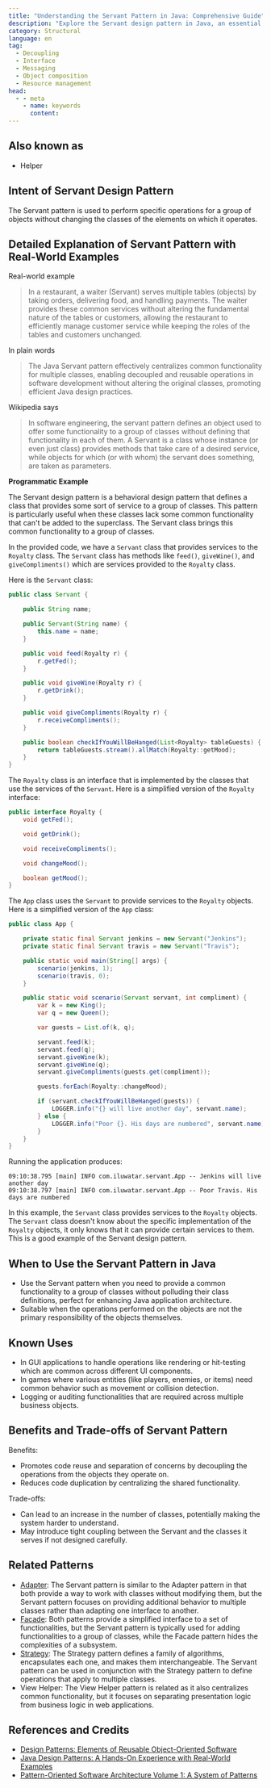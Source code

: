 ```yaml
---
title: "Understanding the Servant Pattern in Java: Comprehensive Guide"
description: "Explore the Servant design pattern in Java, an essential technique for decoupling operations from object classes. Learn how this pattern facilitates reusable and efficient code management through our detailed examples and explanations."
category: Structural
language: en
tag:
  - Decoupling
  - Interface
  - Messaging
  - Object composition
  - Resource management
head:
  - - meta
    - name: keywords
      content:
---
```


## Also known as

* Helper

## Intent of Servant Design Pattern

The Servant pattern is used to perform specific operations for a group of objects without changing the classes of the elements on which it operates.

## Detailed Explanation of Servant Pattern with Real-World Examples

Real-world example

> In a restaurant, a waiter (Servant) serves multiple tables (objects) by taking orders, delivering food, and handling payments. The waiter provides these common services without altering the fundamental nature of the tables or customers, allowing the restaurant to efficiently manage customer service while keeping the roles of the tables and customers unchanged.

In plain words

> The Java Servant pattern effectively centralizes common functionality for multiple classes, enabling decoupled and reusable operations in software development without altering the original classes, promoting efficient Java design practices.

Wikipedia says

> In software engineering, the servant pattern defines an object used to offer some functionality to a group of classes without defining that functionality in each of them. A Servant is a class whose instance (or even just class) provides methods that take care of a desired service, while objects for which (or with whom) the servant does something, are taken as parameters.

**Programmatic Example**

The Servant design pattern is a behavioral design pattern that defines a class that provides some sort of service to a group of classes. This pattern is particularly useful when these classes lack some common functionality that can't be added to the superclass. The Servant class brings this common functionality to a group of classes.

In the provided code, we have a `Servant` class that provides services to the `Royalty` class. The `Servant` class has methods like `feed()`, `giveWine()`, and `giveCompliments()` which are services provided to the `Royalty` class.

Here is the `Servant` class:

```java
public class Servant {

    public String name;

    public Servant(String name) {
        this.name = name;
    }

    public void feed(Royalty r) {
        r.getFed();
    }

    public void giveWine(Royalty r) {
        r.getDrink();
    }

    public void giveCompliments(Royalty r) {
        r.receiveCompliments();
    }

    public boolean checkIfYouWillBeHanged(List<Royalty> tableGuests) {
        return tableGuests.stream().allMatch(Royalty::getMood);
    }
}
```

The `Royalty` class is an interface that is implemented by the classes that use the services of the `Servant`. Here is a simplified version of the `Royalty` interface:

```java
public interface Royalty {
    void getFed();

    void getDrink();

    void receiveCompliments();

    void changeMood();

    boolean getMood();
}
```

The `App` class uses the `Servant` to provide services to the `Royalty` objects. Here is a simplified version of the `App` class:

```java
public class App {

    private static final Servant jenkins = new Servant("Jenkins");
    private static final Servant travis = new Servant("Travis");

    public static void main(String[] args) {
        scenario(jenkins, 1);
        scenario(travis, 0);
    }

    public static void scenario(Servant servant, int compliment) {
        var k = new King();
        var q = new Queen();

        var guests = List.of(k, q);

        servant.feed(k);
        servant.feed(q);
        servant.giveWine(k);
        servant.giveWine(q);
        servant.giveCompliments(guests.get(compliment));

        guests.forEach(Royalty::changeMood);

        if (servant.checkIfYouWillBeHanged(guests)) {
            LOGGER.info("{} will live another day", servant.name);
        } else {
            LOGGER.info("Poor {}. His days are numbered", servant.name);
        }
    }
}
```

Running the application produces:

```
09:10:38.795 [main] INFO com.iluwatar.servant.App -- Jenkins will live another day
09:10:38.797 [main] INFO com.iluwatar.servant.App -- Poor Travis. His days are numbered
```

In this example, the `Servant` class provides services to the `Royalty` objects. The `Servant` class doesn't know about the specific implementation of the `Royalty` objects, it only knows that it can provide certain services to them. This is a good example of the Servant design pattern.

## When to Use the Servant Pattern in Java

* Use the Servant pattern when you need to provide a common functionality to a group of classes without polluding their class definitions, perfect for enhancing Java application architecture.
* Suitable when the operations performed on the objects are not the primary responsibility of the objects themselves.

## Known Uses

* In GUI applications to handle operations like rendering or hit-testing which are common across different UI components.
* In games where various entities (like players, enemies, or items) need common behavior such as movement or collision detection.
* Logging or auditing functionalities that are required across multiple business objects.

## Benefits and Trade-offs of Servant Pattern

Benefits:

* Promotes code reuse and separation of concerns by decoupling the operations from the objects they operate on.
* Reduces code duplication by centralizing the shared functionality.

Trade-offs:

* Can lead to an increase in the number of classes, potentially making the system harder to understand.
* May introduce tight coupling between the Servant and the classes it serves if not designed carefully.

## Related Patterns

* [Adapter](https://java-design-patterns.com/patterns/adapter/): The Servant pattern is similar to the Adapter pattern in that both provide a way to work with classes without modifying them, but the Servant pattern focuses on providing additional behavior to multiple classes rather than adapting one interface to another.
* [Facade](https://java-design-patterns.com/patterns/facade/): Both patterns provide a simplified interface to a set of functionalities, but the Servant pattern is typically used for adding functionalities to a group of classes, while the Facade pattern hides the complexities of a subsystem.
* [Strategy](https://java-design-patterns.com/patterns/strategy/): The Strategy pattern defines a family of algorithms, encapsulates each one, and makes them interchangeable. The Servant pattern can be used in conjunction with the Strategy pattern to define operations that apply to multiple classes.
* View Helper: The View Helper pattern is related as it also centralizes common functionality, but it focuses on separating presentation logic from business logic in web applications.

## References and Credits

* [Design Patterns: Elements of Reusable Object-Oriented Software](https://amzn.to/3w0pvKI)
* [Java Design Patterns: A Hands-On Experience with Real-World Examples](https://amzn.to/3yhh525)
* [Pattern-Oriented Software Architecture Volume 1: A System of Patterns](https://amzn.to/3xZ1ELU)
